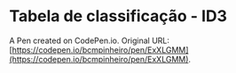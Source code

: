 # Tabela de classificação - ID3

A Pen created on CodePen.io. Original URL: [https://codepen.io/bcmpinheiro/pen/ExXLGMM](https://codepen.io/bcmpinheiro/pen/ExXLGMM).


